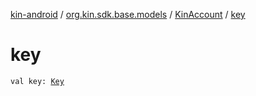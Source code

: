 [kin-android](../../index.md) / [org.kin.sdk.base.models](../index.md) / [KinAccount](index.md) / [key](./key.md)

# key

`val key: `[`Key`](../-key/index.md)